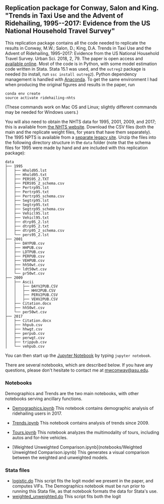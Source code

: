 ## Replication package for Conway, Salon and King. "Trends in Taxi Use and the Advent of Ridehailing, 1995--2017: Evidence from the US National Household Travel Survey"

This replication package contains all the code needed to replicate the results in Conway, M.W.; Salon, D.; King, D.A.	Trends in Taxi Use and the Advent of Ridehailing, 1995–2017: Evidence from the US National Household Travel Survey. Urban Sci. 2018, 2, 79. The paper is open access and [available online](http://www.mdpi.com/2413-8851/2/3/79). Most of the code is in Python, with some model estimation code written in Stata. Stata 15.1 was used, and the `outreg2` package is needed (to install, run `ssc install outreg2`). Python dependency management is handled with [Anaconda](https://www.anaconda.com/download/). To get the same environment I had when producing the original figures and results in the paper, run

    conda env create
    source activate ridehailing-nhts

(These commands work on Mac OS and Linux; slightly different commands may be needed for Windows users.)

You will also need to obtain the NHTS data for 1995, 2001, 2009, and 2017; this is available from [the NHTS website](https://nhts.ornl.gov). Download the CSV files (both the main and the replicate weight files, for years that have them separately). The 1995 NPTS is available from a [separate legacy site](https://nhts.ornl.gov/download.shtml). Unzip the files into the following directory structure in the `data` folder (note that the schema files for 1995 were made by hand and are included with this replication package):

```
data
├── 1995
│   ├── Hhold95.lst
│   ├── Hhold95.txt
│   ├── PERS95_2.TXT
│   ├── PERS95_2_schema.csv
│   ├── Pertrp95.lst
│   ├── Pertrp95.txt
│   ├── Pertrp95_schema.csv
│   ├── Segtrp95.lst
│   ├── Segtrp95.txt
│   ├── Segtrp95_schema.csv
│   ├── Vehicl95.lst
│   ├── Vehicl95.txt
│   ├── dtrp95_2.lst
│   ├── dtrp95_2.txt
│   ├── dtrp95_2_schema.csv
│   └── pers95_2.lst
├── 2001
│   ├── DAYPUB.csv
│   ├── HHPUB.csv
│   ├── LDTPUB.csv
│   ├── PERPUB.csv
│   ├── VEHPUB.csv
│   ├── hh50wt.csv
│   ├── ldt50wt.csv
│   └── pr50wt.csv
├── 2009
│   ├── Ascii
│   │   ├── DAYV2PUB.CSV
│   │   ├── HHV2PUB.CSV
│   │   ├── PERV2PUB.CSV
│   │   ├── VEHV2PUB.CSV
│   ├── Citation.docx
│   ├── hh50wt.csv
│   └── per50wt.csv
├── 2017
│   ├── Citation.docx
│   ├── hhpub.csv
│   ├── hhwgt.csv
│   ├── perpub.csv
│   ├── perwgt.csv
│   ├── trippub.csv
│   └── vehpub.csv
```

You can then start up the [Jupyter Notebook](http://jupyter.org/) by typing `jupyter notebook`.

There are several notebooks, which are described below. If you have any questions, please don't hesitate to contact me at [mwconway@asu.edu](mailto:mwconway@asu.edu).

### Notebooks

Demographics and Trends are the two main notebooks, with other notebooks serving ancillary functions.

- [Demographics.ipynb](notebooks/Demographics.ipynb)
  This notebook contains demographic analysis of ridehailing users in 2017.

- [Trends.ipynb](notebooks/Trends.ipynb)
  This notebook contains analysis of trends since 2009.

- [Tours.ipynb](notebooks/Tours.ipynb)
  This notebook analyzes the multimodality of tours, including autos and for-hire vehicles.

- [Weighted Unweighted Comparison.ipynb](notebooks/Weighted Unweighted Comparison.ipynb)
  This generates a visual comparison between the weighted and unweighted models.

### Stata files

- [logistic.do](stata/logistic.do)
  This script fits the logit model we present in the paper, and computes VIFs. The Demographics notebook must be run prior to running this Stata file, as that notebook formats the data for Stata's use.
- [weighted_unweighted.do](stata/weighted_unweighted.do)
  This script fits both the logit
